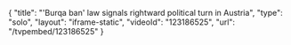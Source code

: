 {
    "title": "'Burqa ban' law signals rightward political turn in Austria",
    "type": "solo",
    "layout": "iframe-static",
    "videoId": "123186525",
    "url": "\/tvpembed\/123186525"
}
